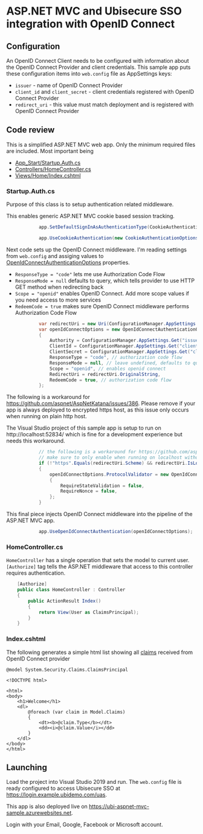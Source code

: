 # ASP.NET MVC and Ubisecure SSO integration with OpenID Connect

## Configuration

An OpenID Connect Client needs to be configured with information about the OpenID Connect Provider and client credentials. This sample app puts these configuration items into `web.config` file as AppSettings keys:

* `issuer` - name of OpenID Connect Provider
* `client_id` and `client_secret` - client credentials registered with OpenID Connect Provider 
* `redirect_uri` - this value must match deployment and is registered with OpenID Connect Provider

## Code review

This is a simplified ASP.NET MVC web app. Only the minimum required files are included. Most important being

* [App_Start/Startup.Auth.cs](App_Start/Startup.Auth.cs)
* [Controllers/HomeController.cs](Controllers/HomeController.cs)
* [Views/Home/Index.cshtml](Views/Home/Index.cshtml)

### Startup.Auth.cs

Purpose of this class is to setup authentication related middleware. 

This enables generic ASP.NET MVC cookie based session tracking. 

```c#
            app.SetDefaultSignInAsAuthenticationType(CookieAuthenticationDefaults.AuthenticationType);

            app.UseCookieAuthentication(new CookieAuthenticationOptions());
```

Next code sets up the OpenID Connect middleware. I'm reading settings from `web.config` and assiging values to [OpenIdConnectAuthenticationOptions](https://docs.microsoft.com/en-us/dotnet/api/microsoft.owin.security.openidconnect.openidconnectauthenticationoptions) properties. 

* `ResponseType = "code"` lets me use Authorization Code Flow
* `ResponseMode = null` defaults to query, which tells provider to use HTTP GET method when redirecting back
* `Scope = "openid"` enables OpenID Connect. Add more scope values if you need access to more services
* `RedeemCode = true` makes sure OpenID Connect middleware performs Authorization Code Flow

```c#
            var redirectUri = new Uri(ConfigurationManager.AppSettings.Get("redirect_uri"));
            var openIdConnectOptions = new OpenIdConnectAuthenticationOptions
            {
                Authority = ConfigurationManager.AppSettings.Get("issuer"),
                ClientId = ConfigurationManager.AppSettings.Get("client_id"),
                ClientSecret = ConfigurationManager.AppSettings.Get("client_secret"),
                ResponseType = "code", // authorization code flow
                ResponseMode = null, // leave undefined, defaults to query
                Scope = "openid", // enables openid connect
                RedirectUri = redirectUri.OriginalString,
                RedeemCode = true, // authorization code flow
            };
```

The following is a workaround for https://github.com/aspnet/AspNetKatana/issues/386. Please remove if your app is always deployed to encrypted https host, as this issue only occurs when running on plain http host. 

The Visual Studio project of this sample app is setup to run on http://localhost:52834/ which is fine for a development experience but needs this workaround.

```c#
            // the following is a workaround for https://github.com/aspnet/AspNetKatana/issues/386
            // make sure to only enable when running on localhost without https
            if (!"https".Equals(redirectUri.Scheme) && redirectUri.IsLoopback)
            {
                openIdConnectOptions.ProtocolValidator = new OpenIdConnectProtocolValidator
                {
                    RequireStateValidation = false,
                    RequireNonce = false,
                };
            }
```

This final piece injects OpenID Connect middleware into the pipeline of the ASP.NET MVC app.

```c#
            app.UseOpenIdConnectAuthentication(openIdConnectOptions);
```

### HomeController.cs

`HomeController` has a single operation that sets the model to current user. `[Authorize]` tag tells the ASP.NET middleware that access to this controller requires authentication.

```c#
    [Authorize]
    public class HomeController : Controller
    {
        public ActionResult Index()
        {
            return View(User as ClaimsPrincipal);
        }
    }
```

### Index.cshtml

The following generates a simple html list showing all [claims](https://docs.microsoft.com/en-us/dotnet/api/system.security.claims.claimsprincipal) received from OpenID Connect provider

```cshtml
@model System.Security.Claims.ClaimsPrincipal

<!DOCTYPE html>

<html>
<body>
    <h1>Welcome</h1>
    <dl>
        @foreach (var claim in Model.Claims)
        {
            <dt><b>@claim.Type</b></dt>
            <dd><i>@claim.Value</i></dd>
        }
    </dl>
</body>
</html>
```

## Launching

Load the project into Visual Studio 2019 and run. The `web.config` file is ready configured to access Ubisecure SSO at https://login.example.ubidemo.com/uas.

This app is also deployed live on https://ubi-aspnet-mvc-sample.azurewebsites.net.

Login with your Email, Google, Facebook or Microsoft account.
